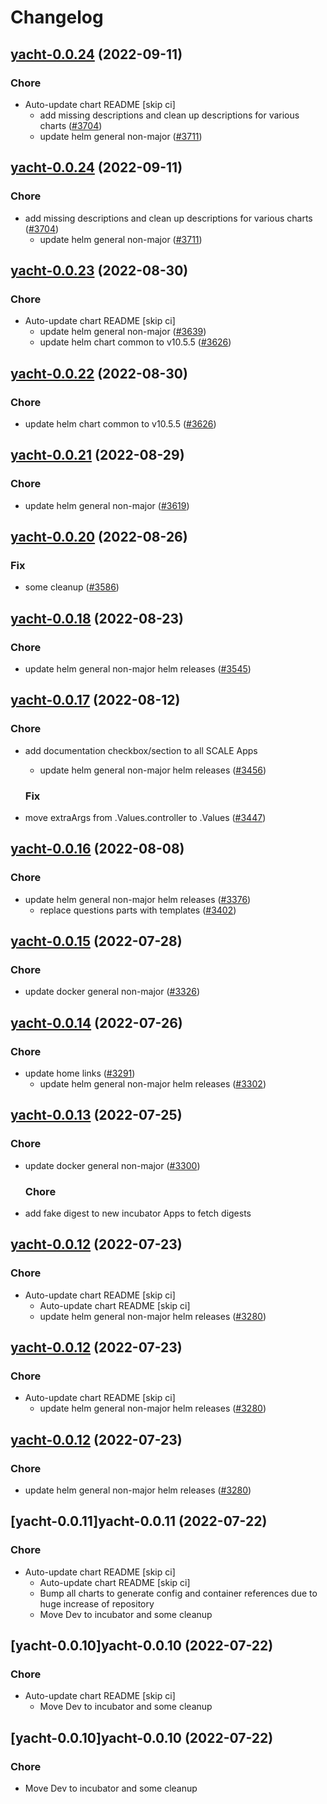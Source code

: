 # Changelog



## [yacht-0.0.24](https://github.com/truecharts/charts/compare/yacht-0.0.23...yacht-0.0.24) (2022-09-11)

### Chore

- Auto-update chart README [skip ci]
  - add missing descriptions and clean up descriptions for various charts ([#3704](https://github.com/truecharts/charts/issues/3704))
  - update helm general non-major ([#3711](https://github.com/truecharts/charts/issues/3711))




## [yacht-0.0.24](https://github.com/truecharts/charts/compare/yacht-0.0.23...yacht-0.0.24) (2022-09-11)

### Chore

- add missing descriptions and clean up descriptions for various charts ([#3704](https://github.com/truecharts/charts/issues/3704))
  - update helm general non-major ([#3711](https://github.com/truecharts/charts/issues/3711))




## [yacht-0.0.23](https://github.com/truecharts/charts/compare/yacht-0.0.21...yacht-0.0.23) (2022-08-30)

### Chore

- Auto-update chart README [skip ci]
  - update helm general non-major ([#3639](https://github.com/truecharts/charts/issues/3639))
  - update helm chart common to v10.5.5 ([#3626](https://github.com/truecharts/charts/issues/3626))




## [yacht-0.0.22](https://github.com/truecharts/charts/compare/yacht-0.0.21...yacht-0.0.22) (2022-08-30)

### Chore

- update helm chart common to v10.5.5 ([#3626](https://github.com/truecharts/charts/issues/3626))




## [yacht-0.0.21](https://github.com/truecharts/charts/compare/yacht-0.0.20...yacht-0.0.21) (2022-08-29)

### Chore

- update helm general non-major ([#3619](https://github.com/truecharts/charts/issues/3619))




## [yacht-0.0.20](https://github.com/truecharts/charts/compare/yacht-0.0.18...yacht-0.0.20) (2022-08-26)

### Fix

- some cleanup ([#3586](https://github.com/truecharts/charts/issues/3586))




## [yacht-0.0.18](https://github.com/truecharts/charts/compare/yacht-0.0.17...yacht-0.0.18) (2022-08-23)

### Chore

- update helm general non-major helm releases ([#3545](https://github.com/truecharts/charts/issues/3545))




## [yacht-0.0.17](https://github.com/truecharts/charts/compare/yacht-0.0.16...yacht-0.0.17) (2022-08-12)

### Chore

- add documentation checkbox/section to all SCALE Apps
  - update helm general non-major helm releases ([#3456](https://github.com/truecharts/charts/issues/3456))

  ### Fix

- move extraArgs from .Values.controller to .Values ([#3447](https://github.com/truecharts/charts/issues/3447))




## [yacht-0.0.16](https://github.com/truecharts/charts/compare/yacht-0.0.15...yacht-0.0.16) (2022-08-08)

### Chore

- update helm general non-major helm releases ([#3376](https://github.com/truecharts/charts/issues/3376))
  - replace questions parts with templates ([#3402](https://github.com/truecharts/charts/issues/3402))




## [yacht-0.0.15](https://github.com/truecharts/apps/compare/yacht-0.0.14...yacht-0.0.15) (2022-07-28)

### Chore

- update docker general non-major ([#3326](https://github.com/truecharts/apps/issues/3326))




## [yacht-0.0.14](https://github.com/truecharts/apps/compare/yacht-0.0.13...yacht-0.0.14) (2022-07-26)

### Chore

- update home links ([#3291](https://github.com/truecharts/apps/issues/3291))
  - update helm general non-major helm releases ([#3302](https://github.com/truecharts/apps/issues/3302))




## [yacht-0.0.13](https://github.com/truecharts/apps/compare/yacht-0.0.12...yacht-0.0.13) (2022-07-25)

### Chore

- update docker general non-major ([#3300](https://github.com/truecharts/apps/issues/3300))

  ### Chore

- add fake digest to new incubator Apps to fetch digests




## [yacht-0.0.12](https://github.com/truecharts/apps/compare/yacht-0.0.11...yacht-0.0.12) (2022-07-23)

### Chore

- Auto-update chart README [skip ci]
  - Auto-update chart README [skip ci]
  - update helm general non-major helm releases ([#3280](https://github.com/truecharts/apps/issues/3280))




## [yacht-0.0.12](https://github.com/truecharts/apps/compare/yacht-0.0.11...yacht-0.0.12) (2022-07-23)

### Chore

- Auto-update chart README [skip ci]
  - update helm general non-major helm releases ([#3280](https://github.com/truecharts/apps/issues/3280))




## [yacht-0.0.12](https://github.com/truecharts/apps/compare/yacht-0.0.11...yacht-0.0.12) (2022-07-23)

### Chore

- update helm general non-major helm releases ([#3280](https://github.com/truecharts/apps/issues/3280))




## [yacht-0.0.11]yacht-0.0.11 (2022-07-22)

### Chore

- Auto-update chart README [skip ci]
  - Auto-update chart README [skip ci]
  - Bump all charts to generate config and container references due to huge increase of repository
  - Move Dev to incubator and some cleanup




## [yacht-0.0.10]yacht-0.0.10 (2022-07-22)

### Chore

- Auto-update chart README [skip ci]
  - Move Dev to incubator and some cleanup




## [yacht-0.0.10]yacht-0.0.10 (2022-07-22)

### Chore

- Move Dev to incubator and some cleanup
